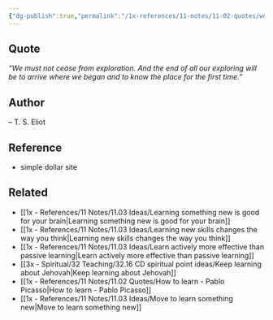 ```yaml
---
{"dg-publish":true,"permalink":"/1x-references/11-notes/11-02-quotes/we-must-not-cease-from-exploration-t-s-eliot/","title":"We must not cease from exploration - T S Eliot","noteIcon":""}
---
```



## Quote
_“We must not cease from exploration. And the end of all our exploring will be to arrive where we began and to know the place for the first time.”_ 
## Author
– T. S. Eliot
## Reference
- simple dollar site
## Related
- [[1x - References/11 Notes/11.03 Ideas/Learning something new is good for your brain\|Learning something new is good for your brain]]
- [[1x - References/11 Notes/11.03 Ideas/Learning new skills changes the way you think\|Learning new skills changes the way you think]]
- [[1x - References/11 Notes/11.03 Ideas/Learn actively more effective than passive learning\|Learn actively more effective than passive learning]]
- [[3x - Spiritual/32 Teaching/32.16 CD spiritual point ideas/Keep learning about Jehovah\|Keep learning about Jehovah]]
- [[1x - References/11 Notes/11.02 Quotes/How to learn - Pablo Picasso\|How to learn - Pablo Picasso]]
- [[1x - References/11 Notes/11.03 Ideas/Move to learn something new\|Move to learn something new]]